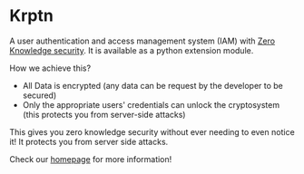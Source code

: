 # Krptn

A user authentication and access management system (IAM) with [Zero Knowledge security](https://www.krptn.dev/news/zero-knowledge/). It is available as a python extension module.

How we achieve this?

- All Data is encrypted (any data can be request by the developer to be secured)
- Only the appropriate users' credentials can unlock the cryptosystem (this protects you from server-side attacks)

This gives you zero knowledge security without ever needing to even notice it! It protects you from server side attacks.

Check our [homepage](https://www.krptn.dev/) for more information!

